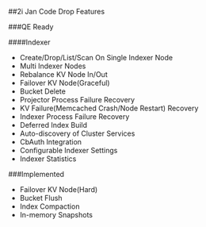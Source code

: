 ##2i Jan Code Drop Features
  
###QE Ready

####Indexer

- Create/Drop/List/Scan On Single Indexer Node
- Multi Indexer Nodes
- Rebalance KV Node In/Out
- Failover KV Node(Graceful)
- Bucket Delete
- Projector Process Failure Recovery
- KV Failure(Memcached Crash/Node Restart) Recovery
- Indexer Process Failure Recovery
- Deferred Index Build
- Auto-discovery of Cluster Services
- CbAuth Integration
- Configurable Indexer Settings
- Indexer Statistics

###Implemented

- Failover KV Node(Hard)
- Bucket Flush
- Index Compaction
- In-memory Snapshots
